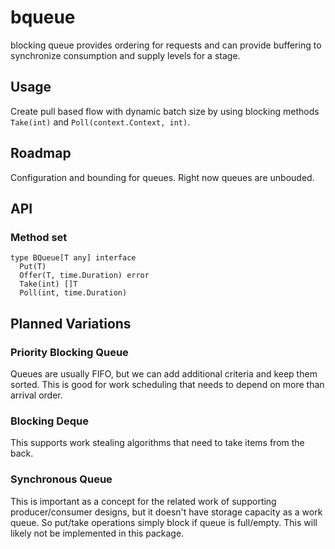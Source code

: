 # bqueue

blocking queue provides ordering for requests and can provide buffering to synchronize consumption and supply levels for a stage.

## Usage

Create pull based flow with dynamic batch size by using blocking methods `Take(int)` and `Poll(context.Context, int)`. 

## Roadmap

Configuration and bounding for queues. Right now queues are unbouded.

## API

### Method set

```
type BQueue[T any] interface
  Put(T) 
  Offer(T, time.Duration) error
  Take(int) []T
  Poll(int, time.Duration)
```

## Planned Variations

### Priority Blocking Queue

Queues are usually FIFO, but we can add additional criteria and keep them sorted. This is good for work scheduling that needs to depend on more than arrival order.

### Blocking Deque

This supports work stealing algorithms that need to take items from the back. 

### Synchronous Queue

This is important as a concept for the related work of supporting producer/consumer designs, but it doesn't have storage capacity as a work queue. So put/take operations simply block if queue is full/empty. This will likely not be implemented in this package.

